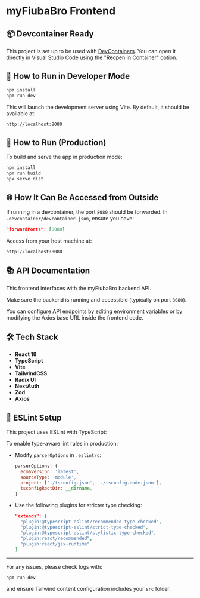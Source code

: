 # myFiubaBro Frontend

## 📦 Devcontainer Ready

This project is set up to be used with [DevContainers](https://containers.dev/). You can open it directly in Visual Studio Code using the "Reopen in Container" option.

## 🚀 How to Run in Developer Mode

```bash
npm install
npm run dev
```

This will launch the development server using Vite. By default, it should be available at:

```
http://localhost:8080
```

## 🏁 How to Run (Production)

To build and serve the app in production mode:

```bash
npm install
npm run build
npx serve dist
```

## 🌐 How It Can Be Accessed from Outside

If running in a devcontainer, the port `8080` should be forwarded. In `.devcontainer/devcontainer.json`, ensure you have:

```json
"forwardPorts": [8080]
```

Access from your host machine at:

```
http://localhost:8080
```

## 📚 API Documentation

This frontend interfaces with the myFiubaBro backend API.

Make sure the backend is running and accessible (typically on port `8080`).

You can configure API endpoints by editing environment variables or by modifying the Axios base URL inside the frontend code.

## 🛠 Tech Stack

- **React 18**
- **TypeScript**
- **Vite**
- **TailwindCSS**
- **Radix UI**
- **NextAuth**
- **Zod**
- **Axios**

## 🧪 ESLint Setup

This project uses ESLint with TypeScript:

To enable type-aware lint rules in production:

- Modify `parserOptions` in `.eslintrc`:
  ```js
  parserOptions: {
    ecmaVersion: 'latest',
    sourceType: 'module',
    project: ['./tsconfig.json', './tsconfig.node.json'],
    tsconfigRootDir: __dirname,
  }
  ```

- Use the following plugins for stricter type checking:
  ```json
  "extends": [
    "plugin:@typescript-eslint/recommended-type-checked",
    "plugin:@typescript-eslint/strict-type-checked",
    "plugin:@typescript-eslint/stylistic-type-checked",
    "plugin:react/recommended",
    "plugin:react/jsx-runtime"
  ]
  ```

---

For any issues, please check logs with:

```bash
npm run dev
```

and ensure Tailwind content configuration includes your `src` folder.